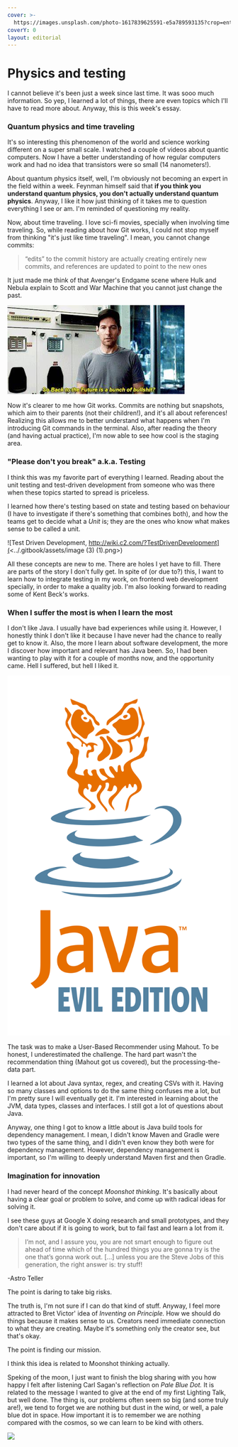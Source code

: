 ```yaml
---
cover: >-
  https://images.unsplash.com/photo-1617839625591-e5a789593135?crop=entropy&cs=srgb&fm=jpg&ixid=MnwxOTcwMjR8MHwxfHNlYXJjaHwxfHxxdWFudHVtfGVufDB8fHx8MTY1MDM0NDQ3MQ&ixlib=rb-1.2.1&q=85
coverY: 0
layout: editorial
---
```


# Physics and testing

I cannot believe it's been just a week since last time. It was sooo much information. So yep, I learned a lot of things, there are even topics which I'll have to read more about. Anyway, this is this week's essay.

### Quantum physics and time traveling

It's so interesting this phenomenon of the world and science working different on a super small scale. I watched a couple of videos about quantic computers. Now I have a better understanding of how regular computers work and had no idea that transistors were so small (14 nanometers!).&#x20;

About quantum physics itself, well, I'm obviously not becoming an expert in the field within a week. Feynman himself said that **if you think you understand quantum physics, you don't actually understand quantum physics**. Anyway, I like it how just thinking of it takes me to question everything I see or am. I'm reminded of questioning my reality.

Now, about time traveling. I love sci-fi movies, specially when involving time traveling. So, while reading about how Git works, I could not stop myself from thinking "it's just like time traveling". I mean, you cannot change commits:

> “edits” to the commit history are actually creating entirely new commits, and references are updated to point to the new ones

It just made me think of that Avenger's Endgame scene where Hulk and Nebula explain to Scott and War Machine that you cannot just change the past.

![In git terms, yes](../.gitbook/assets/OIP.jpeg)

Now it's clearer to me how Git works. Commits are nothing but snapshots, which aim to their parents (not their children!), and it's all about references! Realizing this allows me to better understand what happens when I'm introducing Git commands in the terminal. Also, after reading the theory (and having actual practice), I'm now able to see how cool is the staging area.

### "Please don't you break" a.k.a. Testing <a href="#testing" id="testing"></a>

I think this was my favorite part of everything I learned. Reading about the unit testing and test-driven development from someone who was there when these topics started to spread is priceless.&#x20;

I learned how there's testing based on state and testing based on behaviour (I have to investigate if there's something that combines both), and how the teams get to decide what a _Unit_ is; they are the ones who know what makes sense to be called a unit.&#x20;

![Test Driven Development, http://wiki.c2.com/?TestDrivenDevelopment](<../.gitbook/assets/image (3) (1).png>)

All these concepts are new to me. There are holes I yet have to fill. There are parts of the story I don't fully get. In spite of (or due to?) this, I want to learn how to integrate testing in my work, on frontend web development specially, in order to make a quality job. I'm also looking forward to reading some of Kent Beck's works.

### When I suffer the most is when I learn the most <a href="#java" id="java"></a>

I don't like Java. I usually have bad experiences while using it. However, I honestly think I don't like it because I have never had the chance to really get to know it. Also, the more I learn about software development, the more I discover how important and relevant has Java been. So, I had been wanting to play with it for a couple of months now, and the opportunity came. Hell I suffered, but hell I liked it.

![Did you know Java Evil Edition is actually regular Java?](../.gitbook/assets/R.png)

The task was to make a User-Based Recommender using Mahout. To be honest, I underestimated the challenge. The hard part wasn't the recommendation thing (Mahout got us covered), but the processing-the-data part.

I learned a lot about Java syntax, regex, and creating CSVs with it. Having so many classes and options to do the same thing confuses me a lot, but I'm pretty sure I will eventually get it. I'm interested in learning about the JVM, data types, classes and interfaces. I still got a lot of questions about Java.

Anyway, one thing I got to know a little about is Java build tools for dependency management. I mean, I didn't know Maven and Gradle were two types of the same thing, and I didn't even know they both were for dependency management. However, dependency management is important, so I'm willing to deeply understand Maven first and then Gradle.

### Imagination for innovation

I had never heard of the concept _Moonshot thinking_. It's basically about having a clear goal or problem to solve, and come up with radical ideas for solving it.

I see these guys at Google X doing research and small prototypes, and they don't care about if it is going to work, but to fail fast and learn a lot from it.

> I’m not, and I assure you, you are not smart enough to figure out ahead of time which of the hundred things you are gonna try is the one that’s gonna work out. \[…] unless you are the Steve Jobs of this generation, the right answer is: try stuff!

&#x20;   \-Astro Teller

The point is daring to take big risks.

The truth is, I'm not sure if I can do that kind of stuff. Anyway, I feel more attracted to Bret Victor' idea of _Inventing on Principle._ How we should do things because it makes sense to us. Creators need immediate connection to what they are creating. Maybe it's something only the creator see, but that's okay.

The point is finding our mission.

I think this idea is related to Moonshot thinking actually.

Speking of the moon, I just want to finish the blog sharing with you how happy I felt after listening Carl Sagan's reflection on _Pale Blue Dot._ It is related to the message I wanted to give at the end of my first Lighting Talk, but well done. The thing is, our problems often seem so big (and some truly are!), we tend to forget we are nothing but dust in the wind, or well, a pale blue dot in space. How important it is to remember we are nothing compared with the cosmos, so we can learn to be kind with others.

![](https://images.unsplash.com/photo-1558439968-2ee0a2b07e4b?crop=entropy\&cs=srgb\&fm=jpg\&ixid=MnwxOTcwMjR8MHwxfHNlYXJjaHw4fHxibHVlJTIwZG90fGVufDB8fHx8MTY1MDM1MjUzOQ\&ixlib=rb-1.2.1\&q=85)
